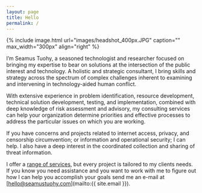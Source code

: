 ```yaml
---
layout: page
title: Hello
permalink: /
---
```


{% include image.html url="images/headshot_400px.JPG" caption="" max_width="300px" align="right" %}

I’m Seamus Tuohy, a seasoned technologist and researcher focused on bringing my expertise to bear on solutions  at the intersection of the public interest and technology.  A holistic and strategic consultant, I bring skills and strategy across the spectrum of complex challenges inherent to examining and intervening in technology-aided human conflict.

With extensive experience in  problem identification, resource development, technical solution development, testing, and implementation, combined with deep knowledge of risk assessment and advisory, my consulting services can help your organization determine priorities and effective processes to address the particular issues on which you are working.

If you have concerns and projects related to internet access, privacy, and censorship circumvention; or information and operational security; I can help. I also have a deep interest in the coordinated collection and sharing of threat information.

I offer a [range of services](http://seamustuohy.com/consulting/), but every project is tailored to my clients needs. If you know you need assistance and you want to work with me to figure out how I can help you accomplish your goals send me an e-mail at [hello@seamustuohy.com](mailto:{{ site.email }}).
